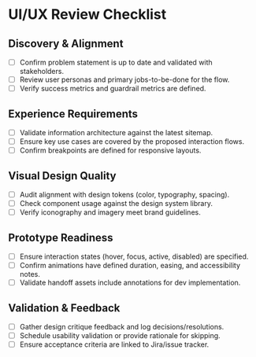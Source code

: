 # UI/UX Review Checklist

## Discovery & Alignment
- [ ] Confirm problem statement is up to date and validated with stakeholders.
- [ ] Review user personas and primary jobs-to-be-done for the flow.
- [ ] Verify success metrics and guardrail metrics are defined.

## Experience Requirements
- [ ] Validate information architecture against the latest sitemap.
- [ ] Ensure key use cases are covered by the proposed interaction flows.
- [ ] Confirm breakpoints are defined for responsive layouts.

## Visual Design Quality
- [ ] Audit alignment with design tokens (color, typography, spacing).
- [ ] Check component usage against the design system library.
- [ ] Verify iconography and imagery meet brand guidelines.

## Prototype Readiness
- [ ] Ensure interaction states (hover, focus, active, disabled) are specified.
- [ ] Confirm animations have defined duration, easing, and accessibility notes.
- [ ] Validate handoff assets include annotations for dev implementation.

## Validation & Feedback
- [ ] Gather design critique feedback and log decisions/resolutions.
- [ ] Schedule usability validation or provide rationale for skipping.
- [ ] Ensure acceptance criteria are linked to Jira/issue tracker.
